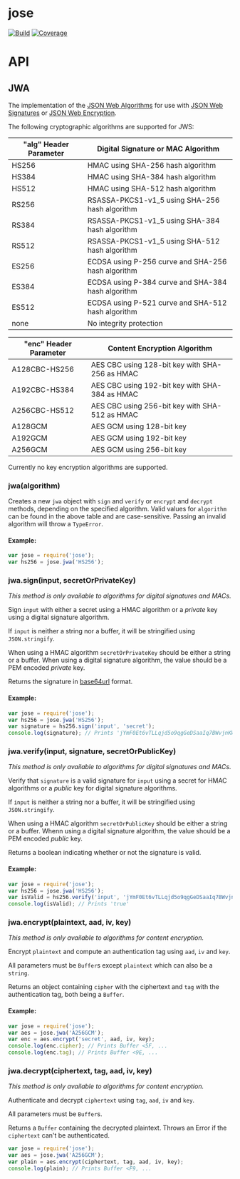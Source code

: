 # jose

[![Build](https://travis-ci.org/autoit4you/node-jose.svg?branch=master)](https://travis-ci.org/autoit4you/node-jose)
[![Coverage](https://coveralls.io/repos/autoit4you/node-jose/badge.svg?branch=master&service=github)](https://coveralls.io/github/autoit4you/node-jose?branch=master)

# API
## JWA
The implementation of the 
[JSON Web Algorithms](https://tools.ietf.org/html/rfc7518) for use
with [JSON Web Signatures](https://tools.ietf.org/html/rfc7515) or 
[JSON Web Encryption](https://tools.ietf.org/html/rfc7516).

The following cryptographic algorithms are supported for JWS:

"alg" Header Parameter | Digital Signature or MAC Algorithm
-----------------|-----------------------------------
HS256 | HMAC using SHA-256 hash algorithm
HS384 | HMAC using SHA-384 hash algorithm
HS512 | HMAC using SHA-512 hash algorithm
RS256 | RSASSA-PKCS1-v1_5 using SHA-256 hash algorithm
RS384 | RSASSA-PKCS1-v1_5 using SHA-384 hash algorithm
RS512 | RSASSA-PKCS1-v1_5 using SHA-512 hash algorithm
ES256 | ECDSA using P-256 curve and SHA-256 hash algorithm
ES384 | ECDSA using P-384 curve and SHA-384 hash algorithm
ES512 | ECDSA using P-521 curve and SHA-512 hash algorithm
none | No integrity protection

"enc" Header Parameter | Content Encryption Algorithm
-----------------|-----------------------------------------
A128CBC-HS256 | AES CBC using 128-bit key with SHA-256 as HMAC
A192CBC-HS384 | AES CBC using 192-bit key with SHA-384 as HMAC
A256CBC-HS512 | AES CBC using 256-bit key with SHA-512 as HMAC
A128GCM | AES GCM using 128-bit key
A192GCM | AES GCM using 192-bit key
A256GCM | AES GCM using 256-bit key

Currently no key encryption algorithms are
supported.

### jwa(algorithm)
Creates a new `jwa` object with `sign` and `verify` or `encrypt` and `decrypt` methods, depending 
on the specified algorithm. Valid values for `algorithm` can be found 
in the above table and are case-sensitive. Passing an invalid algorithm 
will throw a `TypeError`.

#### Example:
```js
var jose = require('jose');
var hs256 = jose.jwa('HS256');
```

### jwa.sign(input, secretOrPrivateKey)
*This method is only available to algorithms for digital signatures and MACs.*

Sign `input` with either a secret using a HMAC algorithm or
a *private* key using a digital signature algorithm.

If `input` is neither a string nor a buffer, 
it will be stringified using `JSON.stringify`.

When using a HMAC algorithm `secretOrPrivateKey` should be either a
string or a buffer. When using a digital signature algorithm, the
value should be a PEM encoded *private* key.

Returns the signature in [base64url](https://en.wikipedia.org/wiki/Base64#URL_applications) format.

#### Example:
```js
var jose = require('jose');
var hs256 = jose.jwa('HS256');
var signature = hs256.sign('input', 'secret');
console.log(signature); // Prints 'jYmF0Et6vTLLqjd5o9qgGeDSaaIq7BWvjnKW9wLMaMY'
```

### jwa.verify(input, signature, secretOrPublicKey)
*This method is only available to algorithms for digital signatures and MACs.*

Verify that `signature` is a valid signature for `input` using 
a secret for HMAC algorithms or a *public* key for 
digital signature algorithms.

If `input` is neither a string nor a buffer,
it will be stringified using `JSON.stringify`.

When using a HMAC algorithm `secretOrPublicKey` should be either a
string or a buffer. Whenn using a digital signature algorithm, the
value should be a PEM encoded *public* key.

Returns a boolean indicating whether or not the signature is valid.

#### Example:
```js
var jose = require('jose');
var hs256 = jose.jwa('HS256');
var isValid = hs256.verify('input', 'jYmF0Et6vTLLqjd5o9qgGeDSaaIq7BWvjnKW9wLMaMY', 'secret');
console.log(isValid); // Prints 'true'
```

### jwa.encrypt(plaintext, aad, iv, key)
*This method is only available to algorithms for content encryption.*

Encrypt `plaintext` and compute an authentication tag using `aad`,
`iv` and `key`.

All parameters must be `Buffer`s except `plaintext` which can
also be a `string`.

Returns an object containing `cipher` with the ciphertext and `tag`
with the authentication tag, both being a `Buffer`.

#### Example:
```js
var jose = require('jose');
var aes = jose.jwa('A256GCM');
var enc = aes.encrypt('secret', aad, iv, key);
console.log(enc.cipher); // Prints Buffer <5F, ...
console.log(enc.tag); // Prints Buffer <9E, ...
```

### jwa.decrypt(ciphertext, tag, aad, iv, key)
*This method is only available to algorithms for content encryption.*

Authenticate and decrypt `ciphertext` using `tag`, `aad`, `iv` and `key`.

All parameters must be `Buffer`s.

Returns a `Buffer` containing the decrypted plaintext. Throws an
Error if the `ciphertext` can't be authenticated.

```js
var jose = require('jose');
var aes = jose.jwa('A256GCM');
var plain = aes.encrypt(ciphertext, tag, aad, iv, key);
console.log(plain); // Prints Buffer <F9, ...
```